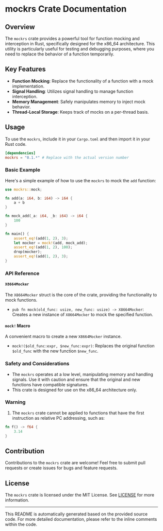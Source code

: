 # mockrs Crate Documentation

## Overview

The `mockrs` crate provides a powerful tool for function mocking and interception in Rust, specifically designed for the x86_64 architecture. This utility is particularly useful for testing and debugging purposes, where you need to replace the behavior of a function temporarily.

## Key Features

- **Function Mocking**: Replace the functionality of a function with a mock implementation.
- **Signal Handling**: Utilizes signal handling to manage function interception.
- **Memory Management**: Safely manipulates memory to inject mock behavior.
- **Thread-Local Storage**: Keeps track of mocks on a per-thread basis.

## Usage

To use the `mockrs`, include it in your `Cargo.toml` and then import it in your Rust code.

```toml
[dependencies]
mockrs = "0.1.*" # Replace with the actual version number
```


### Basic Example

Here's a simple example of how to use the `mockrs` to mock the `add` function:

```rust
use mockrs::mock;

fn add(a: i64, b: i64) -> i64 {
    a + b
}

fn mock_add(_a: i64, _b: i64) -> i64 {
    100
}

fn main() {
    assert_eq!(add(1, 2), 3);
    let mocker = mock!(add, mock_add);
    assert_eq!(add(1, 2), 100);
    drop(mocker);
    assert_eq!(add(1, 2), 3);
}
```

### API Reference

#### `X8664Mocker`

The `X8664Mocker` struct is the core of the crate, providing the functionality to mock functions.

- `pub fn mock(old_func: usize, new_func: usize) -> X8664Mocker`: Creates a new instance of `X8664Mocker` to mock the specified function.

#### `mock!` Macro

A convenient macro to create a new `X8664Mocker` instance.

- `mock!($old_func:expr, $new_func:expr)`: Replaces the original function `$old_func` with the new function `$new_func`.

### Safety and Considerations

- The `mockrs` operates at a low level, manipulating memory and handling signals. Use it with caution and ensure that the original and new functions have compatible signatures.
- This crate is designed for use on the x86_64 architecture only.

### Warning

1. The `mockrs` crate cannot be applied to functions that have the first instruction as relative PC addressing, such as:

```rust
fn f() -> f64 {
    3.14
}
```

## Contribution

Contributions to the `mockrs` crate are welcome! Feel free to submit pull requests or create issues for bugs and feature requests.

## License

The `mockrs` crate is licensed under the MIT License. See [LICENSE](LICENSE) for more information.

---

This README is automatically generated based on the provided source code. For more detailed documentation, please refer to the inline comments within the code.
